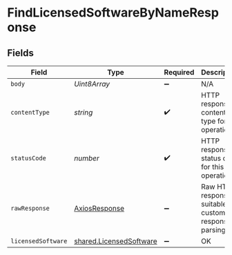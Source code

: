 # FindLicensedSoftwareByNameResponse


## Fields

| Field                                                                     | Type                                                                      | Required                                                                  | Description                                                               |
| ------------------------------------------------------------------------- | ------------------------------------------------------------------------- | ------------------------------------------------------------------------- | ------------------------------------------------------------------------- |
| `body`                                                                    | *Uint8Array*                                                              | :heavy_minus_sign:                                                        | N/A                                                                       |
| `contentType`                                                             | *string*                                                                  | :heavy_check_mark:                                                        | HTTP response content type for this operation                             |
| `statusCode`                                                              | *number*                                                                  | :heavy_check_mark:                                                        | HTTP response status code for this operation                              |
| `rawResponse`                                                             | [AxiosResponse](https://axios-http.com/docs/res_schema)                   | :heavy_minus_sign:                                                        | Raw HTTP response; suitable for custom response parsing                   |
| `licensedSoftware`                                                        | [shared.LicensedSoftware](../../../sdk/models/shared/licensedsoftware.md) | :heavy_minus_sign:                                                        | OK                                                                        |